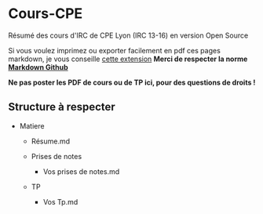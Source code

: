 # Cours-CPE
Résumé des cours d'IRC de CPE Lyon (IRC 13-16) en version Open Source

Si vous voulez imprimez ou exporter facilement en pdf ces pages markdown, je vous conseille [cette extension](https://chrome.google.com/webstore/detail/print-github-markdown-git/fhnfikabkgjdcbgncedbgiapobklkahb)
**Merci de respecter la norme [Markdown Github](https://github.com/adam-p/markdown-here/wiki/Markdown-Cheatsheet)**

**Ne pas poster les PDF de cours ou de TP ici, pour des questions de droits !**

## Structure à respecter
- Matiere
  - Résume.md
  - Prises de notes
    - Vos prises de notes.md

  - TP
    - Vos Tp.md
